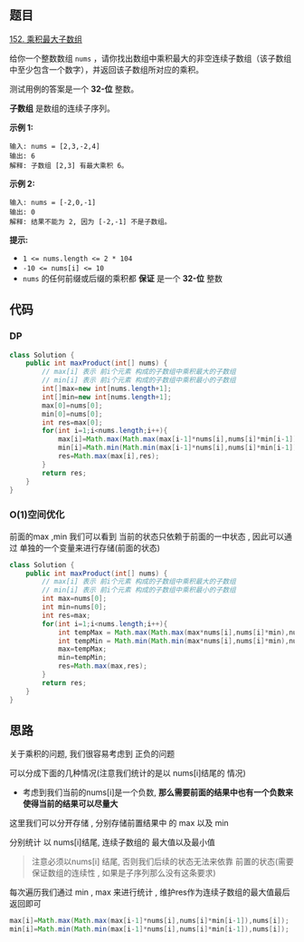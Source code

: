 ## 题目

[152. 乘积最大子数组](https://leetcode.cn/problems/maximum-product-subarray/)

给你一个整数数组 `nums` ，请你找出数组中乘积最大的非空连续子数组（该子数组中至少包含一个数字），并返回该子数组所对应的乘积。

测试用例的答案是一个 **32-位** 整数。

**子数组** 是数组的连续子序列。

 

**示例 1:**

```
输入: nums = [2,3,-2,4]
输出: 6
解释: 子数组 [2,3] 有最大乘积 6。
```

**示例 2:**

```
输入: nums = [-2,0,-1]
输出: 0
解释: 结果不能为 2, 因为 [-2,-1] 不是子数组。
```

 

**提示:**

- `1 <= nums.length <= 2 * 104`
- `-10 <= nums[i] <= 10`
- `nums` 的任何前缀或后缀的乘积都 **保证** 是一个 **32-位** 整数

## 代码

### DP

```java
class Solution {
    public int maxProduct(int[] nums) {
        // max[i] 表示 前i个元素 构成的子数组中乘积最大的子数组
        // min[i] 表示 前i个元素 构成的子数组中乘积最小的子数组
        int[]max=new int[nums.length+1];
        int[]min=new int[nums.length+1];
        max[0]=nums[0];
        min[0]=nums[0];
        int res=max[0];
        for(int i=1;i<nums.length;i++){
            max[i]=Math.max(Math.max(max[i-1]*nums[i],nums[i]*min[i-1]),nums[i]);
            min[i]=Math.min(Math.min(max[i-1]*nums[i],nums[i]*min[i-1]),nums[i]);
            res=Math.max(max[i],res);
        } 
        return res;
    }
}
```

### O(1)空间优化

前面的max ,min 我们可以看到 当前的状态只依赖于前面的一中状态 , 因此可以通过 单独的一个变量来进行存储(前面的状态)

```java
class Solution {
    public int maxProduct(int[] nums) {
        // max[i] 表示 前i个元素 构成的子数组中乘积最大的子数组
        // min[i] 表示 前i个元素 构成的子数组中乘积最小的子数组
        int max=nums[0];
        int min=nums[0];
        int res=max;
        for(int i=1;i<nums.length;i++){
            int tempMax = Math.max(Math.max(max*nums[i],nums[i]*min),nums[i]);
            int tempMin = Math.min(Math.min(max*nums[i],nums[i]*min),nums[i]);
            max=tempMax;
            min=tempMin;
            res=Math.max(max,res);
        } 
        return res;
    }
}
```

## 思路

关于乘积的问题, 我们很容易考虑到 正负的问题

可以分成下面的几种情况(注意我们统计的是以 nums[i]结尾的 情况)

- 考虑到我们当前的nums[i]是一个负数, **那么需要前面的结果中也有一个负数来使得当前的结果可以尽量大**

这里我们可以分开存储 , 分别存储前置结果中 的 max 以及 min 

分别统计 以 nums[i]结尾,  连续子数组的 最大值以及最小值 

> 注意必须以nums[i] 结尾,  否则我们后续的状态无法来依靠 前置的状态(需要保证数组的连续性 , 如果是子序列那么没有这条要求)

每次遍历我们通过 min  , max  来进行统计 , 维护res作为连续子数组的最大值最后返回即可

```java
max[i]=Math.max(Math.max(max[i-1]*nums[i],nums[i]*min[i-1]),nums[i]);
min[i]=Math.min(Math.min(max[i-1]*nums[i],nums[i]*min[i-1]),nums[i]);
```





